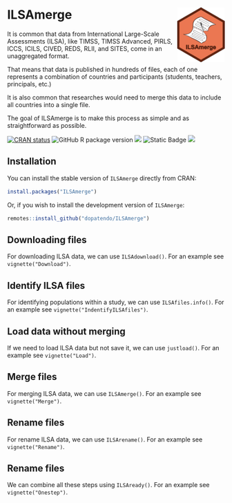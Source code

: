 
<!-- README.md is generated from README.Rmd. Please edit that file -->

# ILSAmerge <img src="man/figures/logo.png" align="right" height="127" alt="" />

It is common that data from International Large-Scale Assessments
(ILSA), like TIMSS, TIMSS Advanced, PIRLS, ICCS, ICILS, CIVED, REDS,
RLII, and SITES, come in an unaggregated format.

That means that data is published in hundreds of files, each of one
represents a combination of countries and participants (students,
teachers, principals, etc.)

It is also common that researches would need to merge this data to
include all countries into a single file.

The goal of ILSAmerge is to make this process as simple and as
straightforward as possible.

<!-- badges: start -->

[![CRAN
status](https://www.r-pkg.org/badges/version/ILSAmerge)](https://CRAN.R-project.org/package=ILSAmerge)
![GitHub R package
version](https://img.shields.io/github/r-package/v/dopatendo/ILSAmerge)
[![](https://img.shields.io/badge/lifecycle-stable-brightgreen.svg)](https://lifecycle.r-lib.org/articles/stages.html#stable)
![Static
Badge](https://img.shields.io/badge/dependencies-haven-brightgreen)
[![](https://img.shields.io/badge/doi-10.32614/CRAN.package.ILSAmerge-green.svg)](https://doi.org/10.32614/CRAN.package.ILSAmerge)
<!-- ![![](http://cranlogs.r-pkg.org/badges/grand-total/ILSAmerge?color=blue)](https://cran.r-project.org/package=ILSAmerge)-->
<!-- badges: end -->

## Installation

You can install the stable version of `ILSAmerge` directly from CRAN:

``` r
install.packages("ILSAmerge")
```

Or, if you wish to install the development version of `ILSAmerge`:

``` r
remotes::install_github("dopatendo/ILSAmerge")
```

## Downloading files

For downloading ILSA data, we can use `ILSAdownload()`. For an example
see `vignette("Download")`.

## Identify ILSA files

For identifying populations within a study, we can use
`ILSAfiles.info()`. For an example see `vignette("IndentifyILSAfiles")`.

## Load data without merging

If we need to load ILSA data but not save it, we can use `justload()`.
For an example see `vignette("Load")`.

## Merge files

For merging ILSA data, we can use `ILSAmerge()`. For an example see
`vignette("Merge")`.

## Rename files

For rename ILSA data, we can use `ILSArename()`. For an example see
`vignette("Rename")`.

## Rename files

We can combine all these steps using `ILSAready()`. For an example see
`vignette("Onestep")`.
